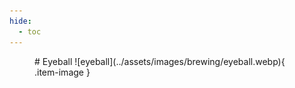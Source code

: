 ```yaml
---
hide:
  - toc
---
```

<figure markdown="1">
# Eyeball
![eyeball](../assets/images/brewing/eyeball.webp){ .item-image }

</figure>